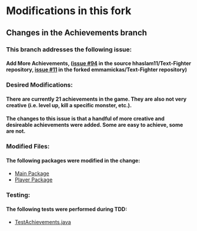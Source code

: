 # Modifications in this fork

## Changes in the Achievements branch

### This branch addresses the following issue:

#### Add More Achievements, ([issue #94](https://github.com/hhaslam11/Text-Fighter/issues/94) in the source hhaslam11/Text-Fighter repository, [issue #11](https://github.com/emmamickas/Text-Fighter/issues/11) in the forked emmamickas/Text-Fighter repository)

### Desired Modifications:
#### There are currently 21 achievements in the game. They are also not very creative (i.e. level up, kill a specific monster, etc.). 
#### The changes to this issue is that a handful of more creative and desireable achievements were added. Some are easy to achieve, some are not.

### Modified Files:
#### The following packages were modified in the change:
* [Main Package](https://github.com/emmamickas/Text-Fighter/tree/InlineDocumentationUpdate/src/com/hotmail/kalebmarc/textfighter/main)
* [Player Package](https://github.com/emmamickas/Text-Fighter/tree/InlineDocumentationUpdate/src/com/hotmail/kalebmarc/textfighter/player)

### Testing:
#### The following tests were performed during TDD:
* [TestAchievements.java](https://github.com/emmamickas/Text-Fighter/tree/InlineDocumentationUpdate/src/com/hotmail/kalebmarc/textfighter/player/TestAchievements.java)



